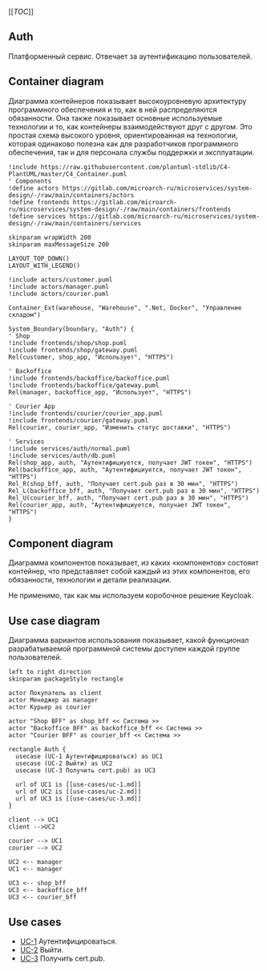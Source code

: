 [[_TOC_]]

## Auth
Платформенный сервис. 
Отвечает за аутентификацию пользователей.

## Container diagram
Диаграмма контейнеров показывает высокоуровневую архитектуру программного обеспечения и то, как в ней распределяются обязанности. Она также показывает основные используемые технологии и то, как контейнеры взаимодействуют друг с другом. Это простая схема высокого уровня, ориентированная на технологии, которая одинаково полезна как для разработчиков программного обеспечения, так и для персонала службы поддержки и эксплуатации.

```plantuml
!include https://raw.githubusercontent.com/plantuml-stdlib/C4-PlantUML/master/C4_Container.puml
' Components
!define actors https://gitlab.com/microarch-ru/microservices/system-design/-/raw/main/containers/actors
!define frontends https://gitlab.com/microarch-ru/microservices/system-design/-/raw/main/containers/frontends  
!define services https://gitlab.com/microarch-ru/microservices/system-design/-/raw/main/containers/services

skinparam wrapWidth 200
skinparam maxMessageSize 200

LAYOUT_TOP_DOWN()
LAYOUT_WITH_LEGEND()

!include actors/customer.puml
!include actors/manager.puml
!include actors/courier.puml

Container_Ext(warehouse, "Warehouse", ".Net, Docker", "Управление складом")

System_Boundary(boundary, "Auth") {
' Shop
!include frontends/shop/shop.puml
!include frontends/shop/gateway.puml
Rel(customer, shop_app, "Использует", "HTTPS")

' Backoffice
!include frontends/backoffice/backoffice.puml
!include frontends/backoffice/gateway.puml
Rel(manager, backoffice_app, "Использует", "HTTPS")

' Сourier App
!include frontends/courier/courier_app.puml
!include frontends/courier/gateway.puml
Rel(courier, courier_app, "Изменить статус доставки", "HTTPS")

' Services
!include services/auth/normal.puml
!include services/auth/db.puml
Rel(shop_app, auth, "Аутентифициуется, получает JWT токен", "HTTPS")
Rel(backoffice_app, auth, "Аутентифициуется, получает JWT токен", "HTTPS")
Rel_R(shop_bff, auth, "Получает cert.pub раз в 30 мин", "HTTPS")
Rel_L(backoffice_bff, auth, "Получает cert.pub раз в 30 мин", "HTTPS")
Rel_U(courier_bff, auth, "Получает cert.pub раз в 30 мин", "HTTPS")
Rel(courier_app, auth, "Аутентифициуется, получает JWT токен", "HTTPS")
}
```

## Component diagram
Диаграмма компонентов показывает, из каких «компонентов» состояит контейнер, что представляет собой каждый из этих компонентов, его обязанности, технологии и детали реализации.

Не применимо, так как мы используем коробочное решение Keycloak.

## Use case diagram
Диаграмма вариантов использования показывает, какой функционал разрабатываемой программной системы доступен каждой группе пользователей.

```plantuml
left to right direction
skinparam packageStyle rectangle

actor Покупатель as client
actor Менеджер as manager
actor Курьер as courier

actor "Shop BFF" as shop_bff << Система >>
actor "Backoffice BFF" as backoffice_bff << Система >>
actor "Courier BFF" as courier_bff << Система >>

rectangle Auth {
  usecase (UC-1 Аутентифицироваться) as UC1
  usecase (UC-2 Выйти) as UC2
  usecase (UC-3 Получить cert.pub) as UC3
  
  url of UC1 is [[use-cases/uc-1.md]]
  url of UC2 is [[use-cases/uc-2.md]]
  url of UC3 is [[use-cases/uc-3.md]]  
}

client --> UC1
client -->UC2 

courier --> UC1
courier --> UC2 

UC2 <-- manager
UC1 <-- manager

UC3 <-- shop_bff
UC3 <-- backoffice_bff
UC3 <-- courier_bff

```
## Use cases

- [UC-1](use-cases/uc-1.md) Аутентифицироваться.
- [UC-2](use-cases/uc-2.md) Выйти.
- [UC-3](use-cases/uc-3.md) Получить cert.pub.

